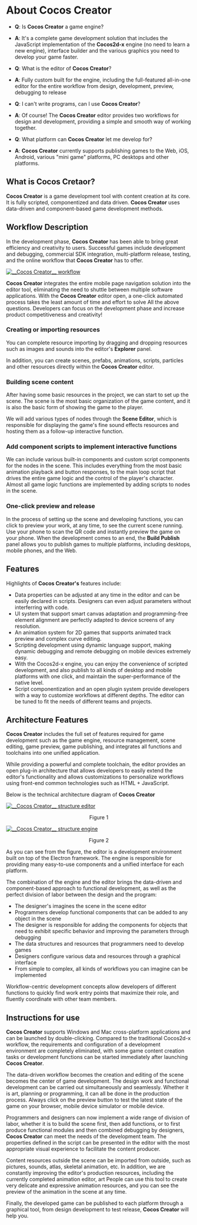 # About __Cocos Creator__

- **Q**: Is __Cocos Creator__ a game engine?
- **A**: It's a complete game development solution that includes the JavaScript implementation of the __Cocos2d-x__ engine (no need to learn a new engine), interface builder and the various graphics you need to develop your game faster. 

- **Q**: What is the editor of __Cocos Creator__?
- **A**: Fully custom built for the engine, including the full-featured all-in-one editor for the entire workflow from design, development, preview, debugging to release

- **Q**: I can't write programs, can I use __Cocos Creator__?
- **A**: Of course! The __Cocos Creator__ editor provides two workflows for design and development, providing a simple and smooth way of working together.

- **Q**: What platform can __Cocos Creator__ let me develop for?
- **A**: __Cocos Creator__ currently supports publishing games to the Web, iOS, Android, various "mini game" platforms, PC desktops and other platforms.

## What is Cocos Cretaor?

__Cocos Creator__ is a game development tool with content creation at its core. It is fully scripted, componentized and data driven. __Cocos Creator__ uses data-driven and component-based game development methods. 

## Workflow Description

In the development phase, __Cocos Creator__ has been able to bring great efficiency and creativity to users. Successful games include development and debugging, commercial SDK integration, multi-platform release, testing, and the online workflow that __Cocos Creator__ has to offer.

<a href="introduction/cocos-workflow-user.jpg"><img src="introduction/cocos-workflow-user.jpg" alt="__Cocos Creator__ workflow"></a>

__Cocos Creator__ integrates the entire mobile page navigation solution into the editor tool, eliminating the need to shuttle between multiple software applications. With the __Cocos Creator__ editor open, a one-click automated process takes the least amount of time and effort to solve All the above questions. Developers can focus on the development phase and increase product competitiveness and creativity!

### Creating or importing resources

You can complete resource importing by dragging and dropping resources such as images and sounds into the editor's **Explorer** panel.

In addition, you can create scenes, prefabs, animations, scripts, particles and other resources directly within the __Cocos Creator__ editor.

### Building scene content

After having some basic resources in the project, we can start to set up the scene. The scene is the most basic organization of the game content, and it is also the basic form of showing the game to the player.

We will add various types of nodes through the **Scene Editor**, which is responsible for displaying the game's fine sound effects resources and hosting them as a follow-up interactive function.

### Add component scripts to implement interactive functions

We can include various built-in components and custom script components for the nodes in the scene. This includes everything from the most basic animation playback and button responses, to the main loop script that drives the entire game logic and the control of the player's character. Almost all game logic functions are implemented by adding scripts to nodes in the scene.

### One-click preview and release

In the process of setting up the scene and developing functions, you can click to preview your work, at any time, to see the current scene running. Use your phone to scan the QR code and instantly preview the game on your phone. When the development comes to an end, the **Build Publish** panel allows you to publish games to multiple platforms, including desktops, mobile phones, and the Web.

## Features

Highlights of __Cocos Creator's__ features include:

- Data properties can be adjusted at any time in the editor and can be easily declared in scripts. Designers can even adjust parameters without interferring with code.
- UI system that support smart canvas adaptation and programming-free element alignment are perfectly adapted to device screens of any resolution.
- An animation system for 2D games that supports animated track preview and complex curve editing.
- Scripting development using dynamic language support, making dynamic debugging and remote debugging on mobile devices extremely easy.
- With the Cocos2d-x engine, you can enjoy the convenience of scripted development, and also publish to all kinds of desktop and mobile platforms with one click, and maintain the super-performance of the native level.
- Script componentization and an open plugin system provide developers with a way to customize workflows at different depths. The editor can be tuned to fit the needs of different teams and projects.

## Architecture Features

__Cocos Creator__ includes the full set of features required for game development such as the game engine, resource management, scene editing, game preview, game publishing, and integrates all functions and toolchains into one unified application.

While providing a powerful and complete toolchain, the editor provides an open plug-in architecture that allows developers to easily extend the editor's functionality and allows customizations to personalize workflows using front-end common technologies such as HTML + JavaScript.

Below is the technical architecture diagram of __Cocos Creator__

<a href="introduction/structure-editor.png"><img src="introduction/structure-editor.png" alt="__Cocos Creator__ structure editor"></a>
<div style="text-align:center"><p>Figure 1</p></div>
<a href="introduction/structure-engine.png"><img src="introduction/structure-engine.png" alt="__Cocos Creator__ structure engine"></a>
<div style="text-align:center"><p>Figure 2</p></div>

As you can see from the figure, the editor is a development environment built on top of the Electron framework. The engine is responsible for providing many easy-to-use components and a unified interface for each platform.

The combination of the engine and the editor brings the data-driven and component-based approach to functional development, as well as the perfect division of labor between the design and the program:

- The designer's imagines the scene in the scene editor
- Programmers develop functional components that can be added to any object in the scene
- The designer is responsible for adding the components for objects that need to exhibit specific behavior and improving the parameters through debugging
- The data structures and resources that programmers need to develop games
- Designers configure various data and resources through a graphical interface
- From simple to complex, all kinds of workflows you can imagine can be implemented

Workflow-centric development concepts allow developers of different functions to quickly find work entry points that maximize their role, and fluently coordinate with other team members.

## Instructions for use

__Cocos Creator__ supports Windows and Mac cross-platform applications and can be launched by double-clicking. Compared to the traditional Cocos2d-x workflow, the requirements and configuration of a development environment are completely eliminated, with some game content creation tasks or development functions can be started immediately after launching __Cocos Creator__.

The data-driven workflow becomes the creation and editing of the scene becomes the center of game development. The design work and functional development can be carried out simultaneously and seamlessly. Whether it is art, planning or programming, it can all be done in the production process. Always click on the preview button to test the latest state of the game on your browser, mobile device simulator or mobile device.

Programmers and designers can now implement a wide range of division of labor, whether it is to build the scene first, then add functions, or to first produce functional modules and then combined debugging by designers, __Cocos Creator__ can meet the needs of the development team. The properties defined in the script can be presented in the editor with the most appropriate visual experience to facilitate the content producer.

Content resources outside the scene can be imported from outside, such as pictures, sounds, atlas, skeletal animation, etc. In addition, we are constantly improving the editor's production resources, including the currently completed animation editor, art People can use this tool to create very delicate and expressive animation resources, and you can see the preview of the animation in the scene at any time.

Finally, the developed game can be published to each platform through a graphical tool, from design development to test release, __Cocos Creator__ will help you.